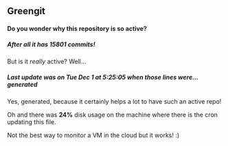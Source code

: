 ## Greengit

#### Do you wonder why this repository is so active?

##### After all it has 15801 commits!

But is it *really* active? Well...

##### Last update was on Tue Dec 1 at 5:25:05 when those lines were... generated

Yes, generated, because it certainly helps a lot to have such an active repo!

Oh and there was **24%** disk usage on the machine
where there is the cron updating this file.

Not the best way to monitor a VM in the cloud but it works! :)
